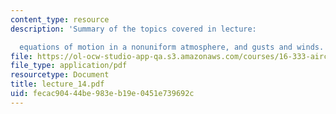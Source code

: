```yaml
---
content_type: resource
description: 'Summary of the topics covered in lecture:

  equations of motion in a nonuniform atmosphere, and gusts and winds.'
file: https://ol-ocw-studio-app-qa.s3.amazonaws.com/courses/16-333-aircraft-stability-and-control-fall-2004/fecac90444be983eb19e0451e739692c_lecture_14.pdf
file_type: application/pdf
resourcetype: Document
title: lecture_14.pdf
uid: fecac904-44be-983e-b19e-0451e739692c
---
```

